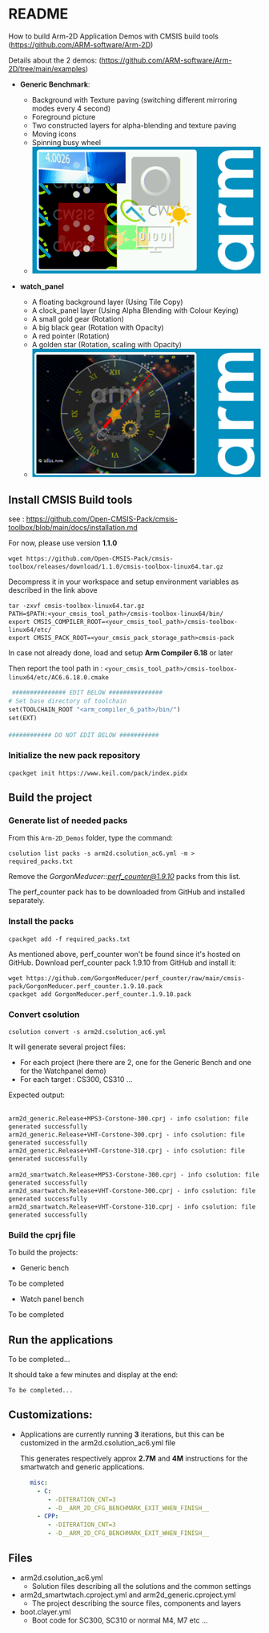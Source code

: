 # README

How to build Arm-2D Application Demos with CMSIS build tools
(https://github.com/ARM-software/Arm-2D)

Details about the 2 demos:
(https://github.com/ARM-software/Arm-2D/tree/main/examples)


- **Generic Benchmark**:
  - Background with Texture paving (switching different mirroring modes every 4 second)
  - Foreground picture
  - Two constructed layers for alpha-blending and texture paving
  - Moving icons
  - Spinning busy wheel
  - ![Generic](https://github.com/ARM-software/Arm-2D/raw/main/documentation/pictures/benchmark)

- **watch_panel**
  - A floating background layer (Using Tile Copy)
  - A clock_panel layer (Using Alpha Blending with Colour Keying)
  - A small gold gear (Rotation)
  - A big black gear (Rotation with Opacity)
  - A red pointer (Rotation)
  - A golden star (Rotation, scaling with Opacity)
  - ![Watchpanel](https://github.com/ARM-software/Arm-2D/raw/main/documentation/pictures/watch-panel)





## Install CMSIS Build tools

see : https://github.com/Open-CMSIS-Pack/cmsis-toolbox/blob/main/docs/installation.md

For now, please use version **1.1.0**


```
wget https://github.com/Open-CMSIS-Pack/cmsis-toolbox/releases/download/1.1.0/cmsis-toolbox-linux64.tar.gz
```

Decompress it in your workspace and setup environment variables as described in the link above

```
tar -zxvf cmsis-toolbox-linux64.tar.gz 
PATH=$PATH:<your_cmsis_tool_path>/cmsis-toolbox-linux64/bin/
export CMSIS_COMPILER_ROOT=<your_cmsis_tool_path>/cmsis-toolbox-linux64/etc/
export CMSIS_PACK_ROOT=<your_cmsis_pack_storage_path>cmsis-pack
```

In case not already done, load and setup **Arm Compiler 6.18** or later

Then report the tool path in : `<your_cmsis_tool_path>/cmsis-toolbox-linux64/etc/AC6.6.18.0.cmake`

```makefile
 ############### EDIT BELOW ###############
# Set base directory of toolchain
set(TOOLCHAIN_ROOT "<arm_compiler_6_path>/bin/")
set(EXT)

############ DO NOT EDIT BELOW ###########
```


### Initialize the new pack repository

```
cpackget init https://www.keil.com/pack/index.pidx
```


## Build the project

### Generate list of needed packs

From this `Arm-2D_Demos` folder, type the command:

```
csolution list packs -s arm2d.csolution_ac6.yml -m > required_packs.txt
```

Remove the *GorgonMeducer::perf_counter@1.9.10* packs from this list. 

The perf_counter pack has to be downloaded from GitHub and installed separately.


### Install the packs

```
cpackget add -f required_packs.txt
```

As mentioned above, perf_counter won't be found since it's hosted on GitHub.
Download perf_counter pack 1.9.10 from GitHub and install it:

```
wget https://github.com/GorgonMeducer/perf_counter/raw/main/cmsis-pack/GorgonMeducer.perf_counter.1.9.10.pack
cpackget add GorgonMeducer.perf_counter.1.9.10.pack 
```


### Convert csolution

```
csolution convert -s arm2d.csolution_ac6.yml
```

It will generate several project files:

* For each project (here there are 2, one for the Generic Bench and one for the Watchpanel demo)
* For each target : CS300, CS310 ...

Expected output:

```

arm2d_generic.Release+MPS3-Corstone-300.cprj - info csolution: file generated successfully
arm2d_generic.Release+VHT-Corstone-300.cprj - info csolution: file generated successfully
arm2d_generic.Release+VHT-Corstone-310.cprj - info csolution: file generated successfully

arm2d_smartwatch.Release+MPS3-Corstone-300.cprj - info csolution: file generated successfully
arm2d_smartwatch.Release+VHT-Corstone-300.cprj - info csolution: file generated successfully
arm2d_smartwatch.Release+VHT-Corstone-310.cprj - info csolution: file generated successfully
```

### Build the cprj file

To build the projects:

 - Generic bench

To be completed


 - Watch panel bench

To be completed



## Run the applications

To be completed...

It should take a few minutes and display at the end:

```
To be completed...

```



## Customizations:

- Applications are currently running **3** iterations, but this can be customized in the arm2d.csolution_ac6.yml file

  This generates respectively approx **2.7M** and **4M** instructions for the smartwatch and generic applications.


```yaml
      misc:
        - C:
           - -DITERATION_CNT=3
           - -D__ARM_2D_CFG_BENCHMARK_EXIT_WHEN_FINISH__
        - CPP:
           - -DITERATION_CNT=3
           - -D__ARM_2D_CFG_BENCHMARK_EXIT_WHEN_FINISH__

```


## Files

* arm2d.csolution_ac6.yml
  * Solution files describing all the solutions and the common settings
* arm2d_smartwtach.cproject.yml and arm2d_generic.cproject.yml
  * The project describing the source files, components and layers
* boot.clayer.yml
  * Boot code for SC300, SC310 or normal M4, M7 etc ...